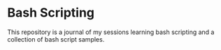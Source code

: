 # Bash Scripting 

This repository is a journal of my sessions learning bash scripting and a collection of bash script samples.
